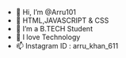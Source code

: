 - 👋 Hi, I’m @Arru101
- 👀 HTML,JAVASCRIPT & CSS
- 🌱 I’m a B.TECH Student
- 💞️ I love Technology
- 📫 Instagram ID : arru_khan_611

<!---
Arru101/Arru101 is a ✨ special ✨ repository because its `README.md` (this file) appears on your GitHub profile.
You can click the Preview link to take a look at your changes.
--->
